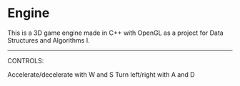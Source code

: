 # Engine

This is a 3D game engine made in C++ with OpenGL as a project for Data Structures and Algorithms I.

---

CONTROLS:

Accelerate/decelerate with W and S
Turn left/right with A and D
